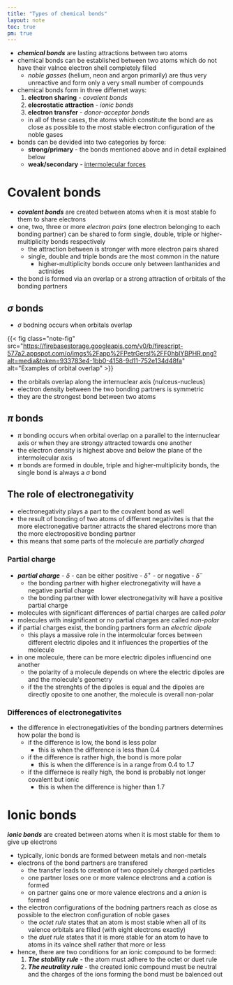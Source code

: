 ```yaml
---
title: "Types of chemical bonds"
layout: note
toc: true
pm: true
---
```

- **_chemical bonds_** are lasting attractions between two atoms
- chemical bonds can be established between two atoms which do not have their valnce electron shell completely filled
    - _noble gasses_ (helium, neon and argon primarily) are thus very unreactive and form only a very small number of compounds
- chemical bonds form in three differnet ways:
    1. **electron sharing** - _covalent bonds_
    2. **elecrostatic attraction** - _ionic bonds_
    3. **electron transfer** - _donor-acceptor bonds_
    - in all of these cases, the atoms which constitute the bond are as close as possible to the most stable electron configuration of the noble gases
- bonds can be devided into two categories by force:
    - **strong/primary** - the bonds mentioned above and in detail explained below
    - **weak/secondary** - [intermolecular forces](/notes/research/chemistry/ap-chemistry/molecular-and-ionic-compound-sructure-and-properties/intermolecular-forces-and-properties)
# Covalent bonds
- **_covalent bonds_** are created between atoms when it is most stable fo them to share electrons
- one, two, three or more _electron pairs_ (one electron belonging to each bonding partner) can be shared to form single, double, triple or higher-multiplicity bonds respectively
    - the attraction between is stronger with more electron pairs shared
    - single, double and triple bonds are the most common in the nature
        - higher-multiplicity bonds occure only between lanthanides and actinides
- the bond is formed via an overlap or a strong attraction of orbitals of the bonding partners
## $\sigma$ bonds
- $\sigma$ bodning occurs when orbitals overlap

{{< fig class="note-fig" src="https://firebasestorage.googleapis.com/v0/b/firescript-577a2.appspot.com/o/imgs%2Fapp%2FPetrGersl%2FF0hbIYBPHR.png?alt=media&token=933783e4-1bb0-4158-9d11-752e134d48fa" alt="Examples of orbital overlap" >}}

- the orbitals overlap along the internuclear axis (nulceus-nucleus)
- electron density between the two bonding partners is symmetric
- they are the strongest bond between two atoms
## $\pi$ bonds
- $\pi$ bonding occurs when orbital overlap on a parallel to the internuclear axis or when they are strongy attracted towards one another
- the electron density is highest above and below the plane of the intermolecular axis
- $\pi$ bonds are formed in double, triple and higher-multiplicity bonds, the single bond is always a $\sigma$ bond
## The role of electronegativity
- electronegativity plays a part to the covalent bond as well
- the result of bonding of two atoms of different negativites is that the more electronegative bartner attracts the shared electrons more than the more electropositive bonding partner
- this means that some parts of the molecule are _partially charged_
### Partial charge
- **_partial charge_** - $\delta$ - can be either positive - $\delta^+$ - or negative - $\delta^-$
    - the bonding partner with higher electronegativity will have a negative partial charge
    - the bonding partner with lower electronegativity will have a positive partial charge
- molecules with significant differences of partial charges are called _polar_
- molecules with insignificant or no partial charges are called _non-polar_
- if partial charges exist, the bonding partners form an _electric dipole_
    - this plays a massive role in the intermolcular forces between different electric dipoles and it influences the properties of the molecule
- in one molecule, there can be more electric dipoles influencind one another
    - the polarity of a molecule depends on where the electric dipoles are and the molecule's geometry
    - if the the strenghts of the dipoles is equal and the dipoles are directly oposite to one another, the molecule is overall non-polar
### Differences of electronegativites
- the difference in electronegativities of the bonding partners determines how polar the bond is
    - if the difference is low, the bond is less polar
        - this is when the difference is less than 0.4
    - if the difference is rather high, the bond is more polar
        - this is when the difference is in a range from 0.4 to 1.7
    - if the differnece is really high, the bond is probably not longer covalent but ionic
        - this is when the difference is higher than 1.7
# Ionic bonds
**_ionic bonds_** are created between atoms when it is most stable for them to give up electrons
- typically, ionic bonds are formed between metals and non-metals
- electrons of the bond partners are transfered
    - the transfer leads to creation of two oppositely charged particles
    - one partner loses one or more valence electrons and a _cation_ is formed
    - on partner gains one or more valence electrons and a _anion_ is formed
- the electron configurations of the bodning partners reach as close as possible to the electron configuration of noble gases
    - the _octet rule_ states that an atom is most stable when all of its valence orbitals are filled (with eight electrons exactly)
    - the _duet rule_ states that it is more stable for an atom to have to atoms in its valnce shell rather that more or less
- hence, there are two conditions for an ionic compound to be formed:
    1. **_The stability rule_** - the atom must adhere to the octet or duet rule
    2. **_The neutrality rule_** - the created ionic compound must be neutral and the charges of the ions forming the bond must be balenced out